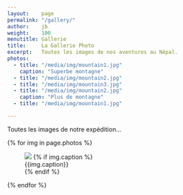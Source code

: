 ```yaml
---
layout:    page
permalink: "/gallery/"
author:    jb
weight:    100
menutitle: Gallerie
title:     La Gallerie Photo
excerpt:   Toutes les images de nos aventures au Népal.
photos:    
  - title: "/media/img/mountain1.jpg"
    caption: "Superbe montagne"
  - title: "/media/img/mountain2.jpg"
  - title: "/media/img/mountain3.jpg"
  - title: "/media/img/mountain2.jpg"
    caption: "Plus de montagne"
  - title: "/media/img/mountain1.jpg"

---
```


Toutes les images de notre expédition...

<div class="album">
  {% for img in page.photos %}
   <figure>
      <img src="{{ img.title }}" />
      {% if img.caption %}
      <figcaption>{{img.caption}}</figcaption>
      {% endif %}
   </figure>
  {% endfor %}
</div>
